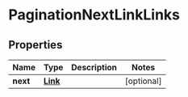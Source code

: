 

# PaginationNextLinkLinks


## Properties

| Name | Type | Description | Notes |
|------------ | ------------- | ------------- | -------------|
|**next** | [**Link**](Link.md) |  |  [optional] |



